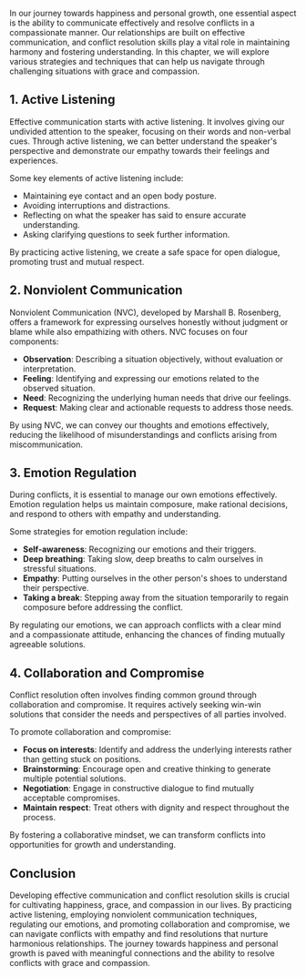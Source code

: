 
In our journey towards happiness and personal growth, one essential aspect is the ability to communicate effectively and resolve conflicts in a compassionate manner. Our relationships are built on effective communication, and conflict resolution skills play a vital role in maintaining harmony and fostering understanding. In this chapter, we will explore various strategies and techniques that can help us navigate through challenging situations with grace and compassion.

1\. Active Listening
-------------------

Effective communication starts with active listening. It involves giving our undivided attention to the speaker, focusing on their words and non-verbal cues. Through active listening, we can better understand the speaker's perspective and demonstrate our empathy towards their feelings and experiences.

Some key elements of active listening include:

* Maintaining eye contact and an open body posture.
* Avoiding interruptions and distractions.
* Reflecting on what the speaker has said to ensure accurate understanding.
* Asking clarifying questions to seek further information.

By practicing active listening, we create a safe space for open dialogue, promoting trust and mutual respect.

2\. Nonviolent Communication
---------------------------

Nonviolent Communication (NVC), developed by Marshall B. Rosenberg, offers a framework for expressing ourselves honestly without judgment or blame while also empathizing with others. NVC focuses on four components:

* **Observation**: Describing a situation objectively, without evaluation or interpretation.
* **Feeling**: Identifying and expressing our emotions related to the observed situation.
* **Need**: Recognizing the underlying human needs that drive our feelings.
* **Request**: Making clear and actionable requests to address those needs.

By using NVC, we can convey our thoughts and emotions effectively, reducing the likelihood of misunderstandings and conflicts arising from miscommunication.

3\. Emotion Regulation
---------------------

During conflicts, it is essential to manage our own emotions effectively. Emotion regulation helps us maintain composure, make rational decisions, and respond to others with empathy and understanding.

Some strategies for emotion regulation include:

* **Self-awareness**: Recognizing our emotions and their triggers.
* **Deep breathing**: Taking slow, deep breaths to calm ourselves in stressful situations.
* **Empathy**: Putting ourselves in the other person's shoes to understand their perspective.
* **Taking a break**: Stepping away from the situation temporarily to regain composure before addressing the conflict.

By regulating our emotions, we can approach conflicts with a clear mind and a compassionate attitude, enhancing the chances of finding mutually agreeable solutions.

4\. Collaboration and Compromise
-------------------------------

Conflict resolution often involves finding common ground through collaboration and compromise. It requires actively seeking win-win solutions that consider the needs and perspectives of all parties involved.

To promote collaboration and compromise:

* **Focus on interests**: Identify and address the underlying interests rather than getting stuck on positions.
* **Brainstorming**: Encourage open and creative thinking to generate multiple potential solutions.
* **Negotiation**: Engage in constructive dialogue to find mutually acceptable compromises.
* **Maintain respect**: Treat others with dignity and respect throughout the process.

By fostering a collaborative mindset, we can transform conflicts into opportunities for growth and understanding.

Conclusion
----------

Developing effective communication and conflict resolution skills is crucial for cultivating happiness, grace, and compassion in our lives. By practicing active listening, employing nonviolent communication techniques, regulating our emotions, and promoting collaboration and compromise, we can navigate conflicts with empathy and find resolutions that nurture harmonious relationships. The journey towards happiness and personal growth is paved with meaningful connections and the ability to resolve conflicts with grace and compassion.
